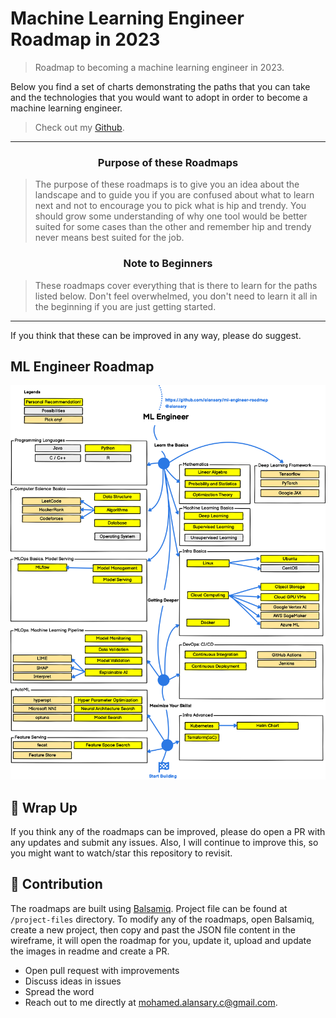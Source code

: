 # Machine Learning Engineer Roadmap in 2023

> Roadmap to becoming a machine learning engineer in 2023.

Below you find a set of charts demonstrating the paths that you can take and the technologies that you would want to adopt in order to become a machine learning engineer.

> Check out my [Github](https://github.com/alansary).

***

<h3 align="center"><strong>Purpose of these Roadmaps</strong></h3>

> The purpose of these roadmaps is to give you an idea about the landscape and to guide you if you are confused about what to learn next and not to encourage you to pick what is hip and trendy. You should grow some understanding of why one tool would be better suited for some cases than the other and remember hip and trendy never means best suited for the job.

<h3 align="center"><strong>Note to Beginners</strong></h3>

> These roadmaps cover everything that is there to learn for the paths listed below. Don't feel overwhelmed, you don't need to learn it all in the beginning if you are just getting started.

***

If you think that these can be improved in any way, please do suggest.

## ML Engineer Roadmap

![ML Engineer Roadmap](./img/ml-engineer-roadmap.png)

## 🚦 Wrap Up

If you think any of the roadmaps can be improved, please do open a PR with any updates and submit any issues. Also, I will continue to improve this, so you might want to watch/star this repository to revisit.

## 🙌 Contribution

The roadmaps are built using [Balsamiq](https://balsamiq.com/products/mockups/). Project file can be found at `/project-files` directory. To modify any of the roadmaps, open Balsamiq, create a new project, then copy and past the JSON file content in the wireframe, it will open the roadmap for you, update it, upload and update the images in readme and create a PR.

- Open pull request with improvements
- Discuss ideas in issues
- Spread the word
- Reach out to me directly at mohamed.alansary.c@gmail.com.